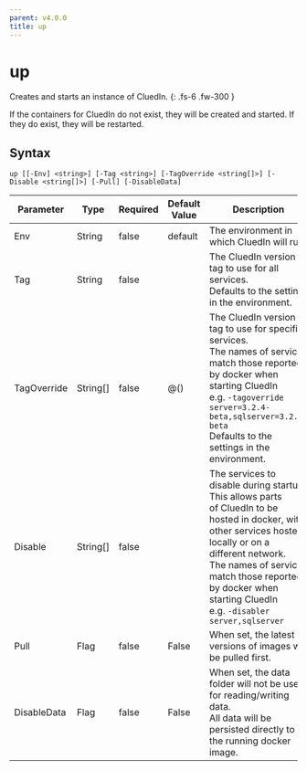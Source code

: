 ```yaml
---
parent: v4.0.0
title: up
---
```


# up

Creates and starts an instance of CluedIn.
{: .fs-6 .fw-300 }

If the containers for CluedIn do not exist, they will
be created and started.  If they do exist, they will
be restarted.

## Syntax

```
up [[-Env] <string>] [-Tag <string>] [-TagOverride <string[]>] [-Disable <string[]>] [-Pull] [-DisableData] 
```

| Parameter | Type | Required | Default Value | Description |
| --------- | ---- | -------- | ------------- | ----------- |
| Env | String | false | default | The environment in which CluedIn will run. 
| Tag | String | false |  | The CluedIn version tag to use for all services.<br />Defaults to the setting in the environment. 
| TagOverride | String[] | false | @() | The CluedIn version tag to use for specific services.<br />The names of services match those reported by docker when starting CluedIn<br />e.g. `-tagoverride server=3.2.4-beta,sqlserver=3.2.4-beta`<br />Defaults to the settings in the environment. 
| Disable | String[] | false |  | The services to disable during startup. This allows parts<br />of CluedIn to be hosted in docker, with other services hosted<br />locally or on a different network.<br />The names of services match those reported by docker when starting CluedIn<br />e.g. `-disabler server,sqlserver` 
| Pull | Flag | false | False | When set, the latest versions of images will be pulled first. 
| DisableData | Flag | false | False | When set, the data folder will not be used for reading/writing data.<br />All data will be persisted directly to the running docker image. 


